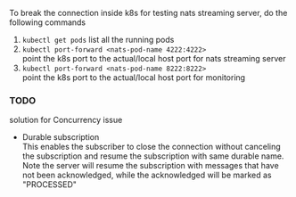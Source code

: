 To break the connection inside k8s for testing nats streaming server, do the following commands
1. `kubectl get pods` list all the running pods
2. `kubectl port-forward <nats-pod-name 4222:4222>`  
   point the k8s port to the actual/local host port for nats streaming server
3. `kubectl port-forward <nats-pod-name 8222:8222>`   
   point the k8s port to the actual/local host port for monitoring
   
### TODO
solution for Concurrency issue
* Durable subscription  
  This enables the subscriber to close the connection without canceling the subscription and resume the subscription with same durable name. Note the server will resume the subscription with messages that have not been acknowledged, while the 
  acknowledged will be marked as "PROCESSED"